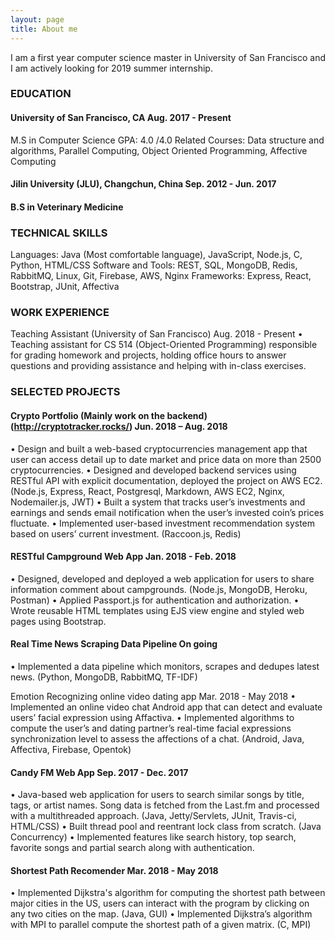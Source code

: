 ```yaml
---
layout: page
title: About me
---
```


I am a first year computer science master in University of San Francisco and I am actively looking for 2019 summer internship.


### EDUCATION																
#### University of San Francisco, CA										       Aug. 2017 - Present
M.S in Computer Science 												   GPA: 4.0 /4.0
Related Courses: Data structure and algorithms, Parallel Computing, Object Oriented Programming, Affective Computing 

#### Jilin University (JLU), Changchun, China 								    	    Sep. 2012 - Jun. 2017
#### B.S in Veterinary Medicine


### TECHNICAL SKILLS															 
Languages:			Java (Most comfortable language), JavaScript, Node.js, C, Python, HTML/CSS
Software and Tools: 	 REST, SQL, MongoDB, Redis, RabbitMQ, Linux, Git, Firebase, AWS, Nginx 
Frameworks: 		Express, React, Bootstrap, JUnit, Affectiva

### WORK EXPERIENCE															
Teaching Assistant (University of San Francisco)							       	       Aug. 2018 - Present
•  Teaching assistant for CS 514 (Object-Oriented Programming) responsible for grading homework and projects, holding office hours to answer questions and providing assistance and helping with in-class exercises.

### SELECTED PROJECTS  				      										
#### Crypto Portfolio (Mainly work on the backend) (http://cryptotracker.rocks/)       		             Jun. 2018 – Aug. 2018
•  Design and built a web-based cryptocurrencies management app that user can access detail up to date market and price data on more than 2500 cryptocurrencies.
•  Designed and developed backend services using RESTful API with explicit documentation, deployed the project on AWS EC2. (Node.js, Express, React, Postgresql, Markdown, AWS EC2, Nginx, Nodemailer.js, JWT)
•  Built a system that tracks user’s investments and earnings and sends email notification when the user’s invested coin’s prices fluctuate. 
•  Implemented user-based investment recommendation system based on users’ current investment. (Raccoon.js, Redis)   


       
#### RESTful Campground Web App				       	   		                			                              Jan. 2018 - Feb. 2018
•  Designed, developed and deployed a web application for users to share information comment about campgrounds. 
(Node.js, MongoDB, Heroku, Postman)
•  Applied Passport.js for authentication and authorization.
•  Wrote reusable HTML templates using EJS view engine and styled web pages using Bootstrap. 

#### Real Time News Scraping Data Pipeline	    							                                                        On going
•  Implemented a data pipeline which monitors, scrapes and dedupes latest news.  (Python, MongoDB, RabbitMQ, TF-IDF)

Emotion Recognizing online video dating app	 		 		             	                  Mar. 2018 - May 2018
•  Implemented an online video chat Android app that can detect and evaluate users’ facial expression using Affactiva.
•  Implemented algorithms to compute the user’s and dating partner’s real-time facial expressions synchronization level to assess the affections of a chat. (Android, Java, Affectiva, Firebase, Opentok)

#### Candy FM Web App 		 							    		 	                                                       Sep. 2017 - Dec. 2017
•  Java-based web application for users to search similar songs by title, tags, or artist names. Song data is fetched from the Last.fm and processed with a multithreaded approach.  (Java, Jetty/Servlets, JUnit, Travis-ci, HTML/CSS)
•  Built thread pool and reentrant lock class from scratch. (Java Concurrency)
•  Implemented features like search history, top search, favorite songs and partial search along with authentication.

#### Shortest Path Recomender								 			                                                        Mar. 2018 - May 2018
•  Implemented Dijkstra's algorithm for computing the shortest path between major cities in the US, users can interact with the program by clicking on any two cities on the map. (Java, GUI)
•  Implemented Dijkstra’s algorithm with MPI to parallel compute the shortest path of a given matrix. (C, MPI)   






